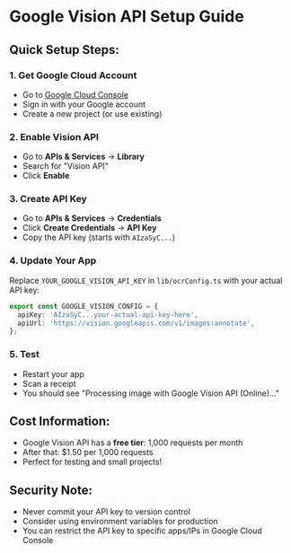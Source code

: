 # Google Vision API Setup Guide

## Quick Setup Steps:

### 1. Get Google Cloud Account
- Go to [Google Cloud Console](https://console.cloud.google.com/)
- Sign in with your Google account
- Create a new project (or use existing)

### 2. Enable Vision API
- Go to **APIs & Services** → **Library**
- Search for "Vision API"
- Click **Enable**

### 3. Create API Key
- Go to **APIs & Services** → **Credentials**
- Click **Create Credentials** → **API Key**
- Copy the API key (starts with `AIzaSyC...`)

### 4. Update Your App
Replace `YOUR_GOOGLE_VISION_API_KEY` in `lib/ocrConfig.ts` with your actual API key:

```typescript
export const GOOGLE_VISION_CONFIG = {
  apiKey: 'AIzaSyC...your-actual-api-key-here',
  apiUrl: 'https://vision.googleapis.com/v1/images:annotate',
};
```

### 5. Test
- Restart your app
- Scan a receipt
- You should see "Processing image with Google Vision API (Online)..."

## Cost Information:
- Google Vision API has a **free tier**: 1,000 requests per month
- After that: $1.50 per 1,000 requests
- Perfect for testing and small projects!

## Security Note:
- Never commit your API key to version control
- Consider using environment variables for production
- You can restrict the API key to specific apps/IPs in Google Cloud Console
